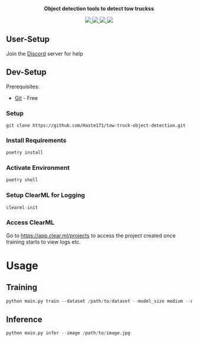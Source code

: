 <p align="center">
<b> Object detection tools to detect tow truckss</b>
</p>

<p align=center>
<a href="https://universe.roboflow.com/david-xtmfo/tow-truck-object-detection"><img src="https://img.shields.io/badge/View_on-Roboflow-blue?style=flat&logo=data:image/png;base64,iVBORw0KGgoAAAANSUhEUgAAABAAAAAQCAYAAAAf8%2F9hAAAAAXNSR0IArs4c6QAAAcZJREFUOE%2FNU79PGlEU%2Fvfnzpx5zodnZnZ3u5QmCQkhCBEYlypVwQUlhRWgihBQIFhVCP6BlFoRQu9JChFBVEUoIjBFFiU2lJjJY3cxMzszsv9%2B873pZ02%2Bvvt%2FnvN%2FPOc73vM4fOmiD5%2F4PN6cCCg%2Fd8WcUcfD6Wx8%2FDCEQUxaJDbkHs9FEBDsC3YQw3WawtMAqz2C2DlHfTml1S7SNRd2u7Ev13YaQuJHbAWwDNoxImNWBN9C17gR1OX%2F02OXf%2FoOEvUdhP4L0t4yo%2F5DMi64G7%2BR5Sm9w6cvVFLNVvce65eBOnw7toDRwbv%2Bq6aX96y4NFJveA3axgGXY7FRKnUN%2B78KxYIcdkj9u69tuHtnORmOjVx0PvwNuJq4jLgUBpnNPBvT48WYr%2BjoP0sPgDRflSkVRoh1A9NAXYb77Vp%2BC2bVX69f9xdNZVzidJ3poytMPVVp09Ivn%2Fpg3JDgfPqG49%2FjlNxbN2%2FdutpO8T4M3Ym9g%2Bbp5D5GrmHsf7lE%2BZBz%2FlEAAIo6z1hjeTIDccdi1ae8I4SzN0I4Z2%2Bh7FRCSau4FDTOW2g1btiCyvcPfLb6BEWWZfhav2Ns8rNPOxUR7Dt2j2vY7Lo0iCrvsTp74ngArvN%2Fj%2BGpmJMBQAAAABJRU5ErkJggg%3D%3D">
<a href="https://gitHub.com/Haste171/langchain-chatbot/graphs/commit-activity"><img src="https://img.shields.io/badge/Maintained%3F-yes-green.svg">
<a href="https://github.com/Haste171/tow-truck-object-detection/blob/master/LICENSE"><img src="https://img.shields.io/github/license/Haste171/tow-truck-object-detection">
<a href="https://discord.gg/KgmN4FPxxT"><img src="https://dcbadge.vercel.app/api/server/KgmN4FPxxT?compact=true&style=flat"></a>

</a>


## User-Setup
Join the [Discord](https://discord.gg/KgmN4FPxxT) server for help

## Dev-Setup
Prerequisites:
- [Git](https://git-scm.com/downloads) - Free

### Setup
```
git clone https://github.com/Haste171/tow-truck-object-detection.git
```

### Install Requirements

```python
poetry install
```

### Activate Environment
```python
poetry shell
```

### Setup ClearML for Logging
```python
clearml-init
```

### Access ClearML

Go to https://app.clear.ml/projects to access the project created once training starts to view logs etc.

# Usage

## Training
```python
python main.py train --dataset /path/to/dataset --model_size medium --name TowTruckModel --clear_ml_name TowTruckObjectDetection --patience 10
```

## Inference
```python
python main.py infer --image /path/to/image.jpg
```